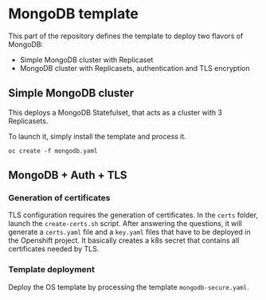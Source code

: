 # MongoDB template


This part of the repository defines the template to deploy two flavors of MongoDB:

 * Simple MongoDB cluster with Replicaset
 * MongoDB cluster with Replicasets, authentication and TLS encryption

## Simple MongoDB cluster

This deploys a MongoDB Statefulset, that acts as a cluster with 3 Replicasets. 
 
To launch it, simply install the template and process it.

```
oc create -f mongodb.yaml
```

## MongoDB + Auth + TLS

### Generation of certificates

TLS configuration requires the generation of certificates. In the `certs` folder, launch the `create-certs.sh` script. After answering the questions, it will generate a `certs.yaml` file and a `key.yaml` files that have to be deployed in the Openshift project. It basically creates a k8s secret that contains all certificates needed by TLS.

### Template deployment

Deploy the OS template by processing the template `mongodb-secure.yaml`.

